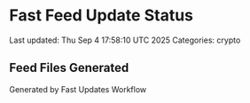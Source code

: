 # Fast Feed Update Status
Last updated: Thu Sep  4 17:58:10 UTC 2025
Categories: crypto

## Feed Files Generated

Generated by Fast Updates Workflow
